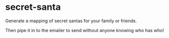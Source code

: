 # secret-santa
Generate a mapping of secret santas for your family or friends.

Then pipe it in to the emailer to send without anyone knowing who has who!
